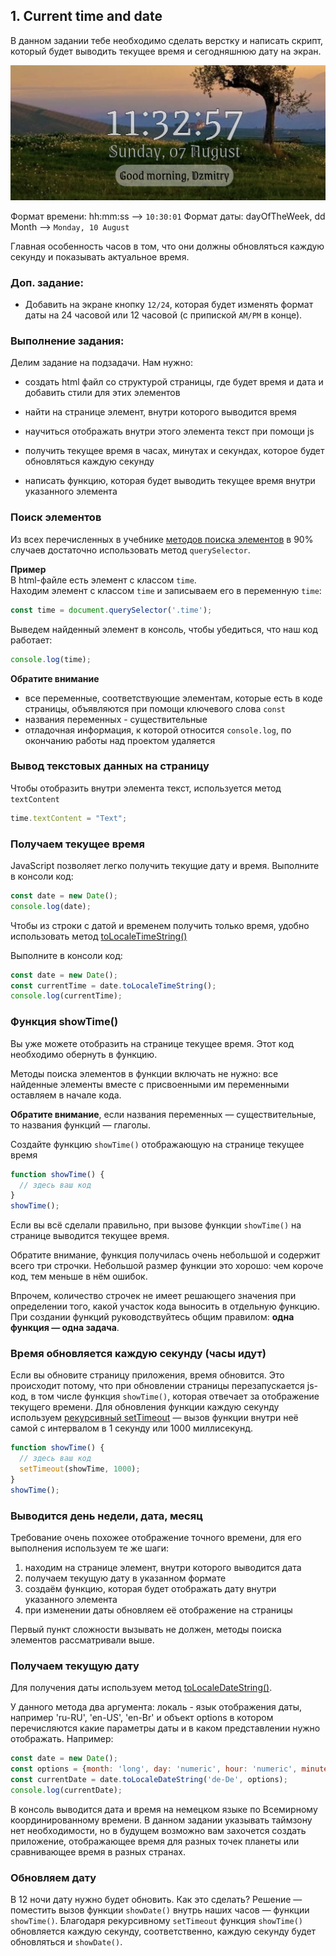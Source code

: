 ## 1. Current time and date

В данном задании тебе необходимо сделать верстку и написать скрипт, который будет выводить текущее время и сегодняшнюю дату на экран.

![screenshot](./assets/Screenshot%202022-08-07%20at%2011.32.58.png)

Формат времени: hh:mm:ss --> `10:30:01`
Формат даты: dayOfTheWeek, dd Month --> `Monday, 10 August`

Главная особенность часов в том, что они должны обновляться каждую секунду и показывать актуальное время.

### Доп. задание:
- Добавить на экране кнопку `12/24`, которая будет изменять формат даты на 24 часовой или 12 часовой (с припиской `AM/PM` в конце).


### Выполнение задания:

Делим задание на подзадачи. Нам нужно:
- создать html файл со структурой страницы, где будет время и дата и добавить стили для этих элементов

- найти на странице элемент, внутри которого выводится время
- научиться отображать внутри этого элемента текст при помощи js
- получить текущее время в часах, минутах и секундах, которое будет обновляться каждую секунду
- написать функцию, которая будет выводить текущее время внутри указанного элемента

### Поиск элементов
Из всех перечисленных в учебнике [методов поиска элементов](https://learn.javascript.ru/searching-elements-dom) в 90% случаев достаточно использовать метод `querySelector`.

**Пример**  
В html-файле есть элемент с классом `time`.  
Находим элемент с классом `time` и записываем его в переменную `time`:
```js
const time = document.querySelector('.time');
```
Выведем найденный элемент в консоль, чтобы убедиться, что наш код работает:
```js
console.log(time);
```
**Обратите внимание**
- все переменные, соответствующие элементам, которые есть в коде страницы, объявляются при помощи ключевого слова `const`
- названия переменных - существительные
- отладочная информация, к которой относится `console.log`, по окончанию работы над проектом удаляется

### Вывод текстовых данных на страницу
Чтобы отобразить внутри элемента текст, используется метод `textContent`
```js
time.textContent = "Text";
```
### Получаем текущее время
JavaScript позволяет легко получить текущие дату и время. Выполните в консоли код:
```js
const date = new Date();
console.log(date);
```
Чтобы из строки с датой и временем получить только время, удобно использовать метод [toLocaleTimeString()](https://developer.mozilla.org/ru/docs/Web/JavaScript/Reference/Global_Objects/Date/toLocaleTimeString)

Выполните в консоли код:
```js
const date = new Date();
const currentTime = date.toLocaleTimeString();
console.log(currentTime);
```

### Функция showTime()
Вы уже можете отобразить на странице текущее время. Этот код необходимо обернуть в функцию.

Методы поиска элементов в функции включать не нужно: все найденные элементы вместе с присвоенными им переменными оставляем в начале кода.

**Обратите внимание**, если названия переменных — существительные, то названия функций — глаголы.

Создайте функцию `showTime()` отображающую на странице текущее время
```js
function showTime() {
  // здесь ваш код
}
showTime();
```
Если вы всё сделали правильно, при вызове функции `showTime()` на странице выводится текущее время.

Обратите внимание, функция получилась очень небольшой и содержит всего три строчки. Небольшой размер функции это хорошо: чем короче код, тем меньше в нём ошибок.

Впрочем, количество строчек не имеет решающего значения при определении того, какой участок кода выносить в отдельную функцию. При создании функций руководствуйтесь общим правилом: **одна функция — одна задача**.

### Время обновляется каждую секунду (часы идут)
Если вы обновите страницу приложения, время обновится. Это происходит потому, что при обновлении страницы перезапускается js-код, в том числе функция `showTime()`, которая отвечает за отображение текущего времени. Для обновления функции каждую секунду используем [рекурсивный setTimeout](https://learn.javascript.ru/settimeout-setinterval#rekursivnyy-settimeout) — вызов функции внутри неё самой с интервалом в 1 секунду или 1000 миллисекунд.
```js
function showTime() {
  // здесь ваш код
  setTimeout(showTime, 1000);
}
showTime();
```

### Выводится день недели, дата, месяц
Требование очень похожее отображение точного времени, для его выполнения используем те же шаги:
1) находим на странице элемент, внутри которого выводится дата
2) получаем текущую дату в указанном формате
3) создаём функцию, которая будет отображать дату внутри указанного элемента
4) при изменении даты обновляем её отображение на страницы

Первый пункт сложности вызывать не должен, методы поиска элементов рассматривали выше.

### Получаем текущую дату
Для получения даты используем метод [toLocaleDateString()](https://developer.mozilla.org/ru/docs/Web/JavaScript/Reference/Global_Objects/Date/toLocaleDateString).

У данного метода два аргумента: локаль - язык отображения даты, например 'ru-RU', 'en-US', 'en-Br' и объект options в котором перечисляются какие параметры даты и в каком представлении нужно отображать. Например:
```js
const date = new Date();
const options = {month: 'long', day: 'numeric', hour: 'numeric', minute: 'numeric', timeZone: 'UTC'};
const currentDate = date.toLocaleDateString('de-De', options);
console.log(currentDate);
```
В консоль выводится дата и время на немецком языке по Всемирному координированному времени. В данном задании указывать таймзону нет необходимости, но в будущем возможно вам захочется создать приложение, отображающее время для разных точек планеты или сравнивающее время в разных странах.

### Обновляем дату
В 12 ночи дату нужно будет обновить. Как это сделать? Решение — поместить вызов функции `showDate()` внутрь наших часов — функции `showTime()`. Благодаря рекурсивному `setTimeout` функция `showTime()` обновляется каждую секунду, соответственно, каждую секунду будет обновляться и `showDate()`.

